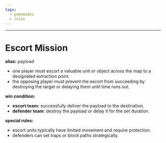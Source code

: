 ```yaml
---
tags:
  - gamemodes
  - rules
---
```

---

# Escort Mission

**alias:** payload

- one player must escort a valuable unit or object across the map to a designated extraction point.
- the opposing player must prevent the escort from succeeding by destroying the target or delaying them until time runs out.

**win condition:**

- **escort team:** successfully deliver the payload to the destination.
- **defender team:** destroy the payload or delay it for the set duration.

**special rules:**

- escort units typically have limited movement and require protection.
- defenders can set traps or block paths strategically.
